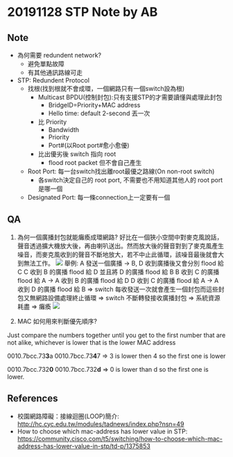 # 20191128 STP Note by AB
## Note
- 為何需要 redundent network?
    - 避免單點故障
    - 有其他通訊路線可走
- STP: Redundent Protocol
    - 找根(找到根就不會成環，一個網路只有一個switch設為根)
        - Multicast BPDU(控制封包):只有支援STP的才需要讀懂與處理此封包
            - BridgeID=Priority+MAC address
            - Hello time: default 2-second 丟一次
        - 比 Priority
            - Bandwidth
            - Priority
            - Port#(以Root port#愈小愈優)
        - 比出優劣後 switch 指向 root
            - flood root packet 但不會自己產生
    - Root Port: 每一台switch找出離root最優之路線(On non-root switch)
        - 各switch決定自己的 root port, 不需要也不用知道其他人的 root port 是哪一個 
    - Designated Port: 每一條connection上一定要有一個

## QA
1. 為何一個廣播封包就能癱瘓成環網路?
好比在一個狹小空間中對麥克風說話，聲音透過擴大機放大後，再由喇叭送出。然而放大後的聲音對到了麥克風產生噪音，而麥克風收到的聲音不斷地放大，若不中止此循環，該噪音最後就會大到無法工作。
![](https://i.imgur.com/SXVymxf.png)
舉例:
A 發送一個廣播 -> B, D 收到廣播後又會分別 flood 給 C
C 收到 B 的廣播 flood 給 D 並且將 D 的廣播 flood 給 B
B 收到 C 的廣播 flood 給 A -> A 收到 B 的廣播 flood 給 D
D 收到 C 的廣播 flood 給 A -> A 收到 D 的廣播 flood 給 B
=> switch 每收發送一次就會產生一個封包而這些封包又無網路設備處理終止循環
=> switch 不斷轉發接收廣播封包 => 系統資源耗盡 => 癱瘓
![](https://i.imgur.com/xG5JSQa.png)


3. MAC 如何用來判斷優先順序?

Just compare the numbers together until you get to the first number that are not alike, whichever is lower that is the lower MAC address

0010.7bcc.73**3**a
0010.7bcc.73**4**7
=> 3 is lower then 4 so the first one is lower

0010.7bcc.732**0**
0010.7bcc.732**d**
=> 0 is lower than d so the first one is lower.

## References
- 校園網路障礙：接線迴圈(LOOP)簡介: http://hc.cyc.edu.tw/modules/tadnews/index.php?nsn=49
- How to choose which mac-address has lower value in STP: https://community.cisco.com/t5/switching/how-to-choose-which-mac-address-has-lower-value-in-stp/td-p/1375853
